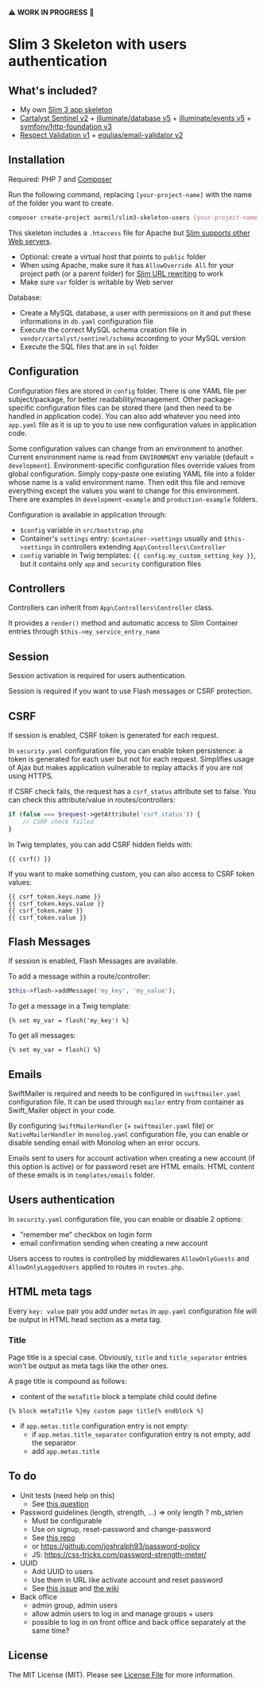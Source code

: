 :warning: __WORK IN PROGRESS__ :construction:

# Slim 3 Skeleton with users authentication

## What's included?

* My own [Slim 3 app skeleton](https://github.com/aurmil/slim3-skeleton)
* [Cartalyst Sentinel v2](https://github.com/cartalyst/sentinel) + [illuminate/database v5](https://github.com/illuminate/database) + [illuminate/events v5](https://github.com/illuminate/events) + [symfony/http-foundation v3](https://github.com/symfony/http-foundation)
* [Respect Validation v1](https://github.com/respect/validation) + [egulias/email-validator v2](https://github.com/egulias/EmailValidator)

## Installation

Required: PHP 7 and [Composer](https://getcomposer.org/doc/00-intro.md)

Run the following command, replacing `[your-project-name]` with the name of the folder you want to create.

```sh
composer create-project aurmil/slim3-skeleton-users [your-project-name]
```

This skeleton includes a `.htaccess` file for Apache but [Slim supports other Web servers](https://www.slimframework.com/docs/v3/start/web-servers.html).

* Optional: create a virtual host that points to `public` folder
* When using Apache, make sure it has `AllowOverride All` for your project path (or a parent folder) for [Slim URL rewriting](https://www.slimframework.com/docs/v3/start/web-servers.html) to work
* Make sure `var` folder is writable by Web server

Database:

* Create a MySQL database, a user with permissions on it and put these informations in `db.yaml` configuration file
* Execute the correct MySQL schema creation file in `vendor/cartalyst/sentinel/schema` according to your MySQL version
* Execute the SQL files that are in `sql` folder

## Configuration

Configuration files are stored in `config` folder. There is one YAML file per subject/package, for better readability/management. Other package-specific configuration files can be stored there (and then need to be handled in application code). You can also add whatever you need into `app.yaml` file as it is up to you to use new configuration values in application code.

Some configuration values can change from an environment to another. Current environment name is read from `ENVIRONMENT` env variable (default = `development`). Environment-specific configuration files override values from global configuration. Simply copy-paste one existing YAML file into a folder whose name is a valid environment name. Then edit this file and remove everything except the values you want to change for this environment. There are examples in `development-example` and `production-example` folders.

Configuration is available in application through:

* `$config` variable in `src/bootstrap.php`
* Container's `settings` entry: `$container->settings` usually and `$this->settings` in controllers extending `App\Controllers\Controller`
* `config` variable in Twig templates: `{{ config.my_custom_setting_key }}`, but it contains only `app` and `security` configuration files

## Controllers

Controllers can inherit from `App\Controllers\Controller` class.

It provides a `render()` method and automatic access to Slim Container entries through `$this->my_service_entry_name`

## Session

Session activation is required for users authentication.

Session is required if you want to use Flash messages or CSRF protection.

## CSRF

If session is enabled, CSRF token is generated for each request.

In `security.yaml` configuration file, you can enable token persistence: a token is generated for each user but not for each request. Simplifies usage of Ajax but makes application vulnerable to replay attacks if you are not using HTTPS.

If CSRF check fails, the request has a `csrf_status` attribute set to false. You can check this attribute/value in routes/controllers:

```php
if (false === $request->getAttribute('csrf_status')) {
    // CSRF check failed
}
```

In Twig templates, you can add CSRF hidden fields with:

```twig
{{ csrf() }}
```

If you want to make something custom, you can also access to CSRF token values:

```twig
{{ csrf_token.keys.name }}
{{ csrf_token.keys.value }}
{{ csrf_token.name }}
{{ csrf_token.value }}
```

## Flash Messages

If session is enabled, Flash Messages are available.

To add a message within a route/controller:

```php
$this->flash->addMessage('my_key', 'my_value');
```

To get a message in a Twig template:

```twig
{% set my_var = flash('my_key') %}
```

To get all messages:

```twig
{% set my_var = flash() %}
```

## Emails

SwiftMailer is required and needs to be configured in `swiftmailer.yaml` configuration file. It can be used through `mailer` entry from container as Swift_Mailer object in your code.

By configuring `SwiftMailerHandler` (+ `swiftmailer.yaml` file) or `NativeMailerHandler` in `monolog.yaml` configuration file, you can enable or disable sending email with Monolog when an error occurs.

Emails sent to users for account activation when creating a new account (if this option is active) or for password reset are HTML emails. HTML content of these emails is in `templates/emails` folder.

## Users authentication

In `security.yaml` configuration file, you can enable or disable 2 options:

* "remember me" checkbox on login form
* email confirmation sending when creating a new account

Users access to routes is controlled by middlewares `AllowOnlyGuests` and `AllowOnlyLoggedUsers` applied to routes in `routes.php`.

## HTML meta tags

Every `key: value` pair you add under `metas` in `app.yaml` configuration file will be output in HTML head section as a meta tag.

### Title

Page title is a special case. Obviously, `title` and `title_separator` entries won't be output as meta tags like the other ones.

A page title is compound as follows:
* content of the `metaTitle` block a template child could define

```twig
{% block metaTitle %}my custom page title{% endblock %}
```

* if `app.metas.title` configuration entry is not empty:
    * if `app.metas.title_separator` configuration entry is not empty, add the separator
    * add `app.metas.title`

## To do

* Unit tests (need help on this)
    * See [this question](https://github.com/cartalyst/sentinel/issues/46)
* Password guidelines (length, strength, ...) => only length ? mb_strlen
    * Must be configurable
    * Use on signup, reset-password and change-password
    * See [this repo](https://github.com/ircmaxell/password-policy)
    * or https://github.com/joshralph93/password-policy
    * JS: https://css-tricks.com/password-strength-meter/
* UUID
    * Add UUID to users
    * Use them in URL like activate account and reset password
    * See [this issue](https://github.com/cartalyst/sentinel/issues/289) and [the wiki](https://github.com/cartalyst/sentinel/wiki/Extending-Sentinel)
* Back office
    * admin group, admin users
    * allow admin users to log in and manage groups + users
    * possible to log in on front office and back office separately at the same time?

## License

The MIT License (MIT). Please see [License File](https://github.com/aurmil/slim3-skeleton/blob/master/LICENSE.md) for more information.
